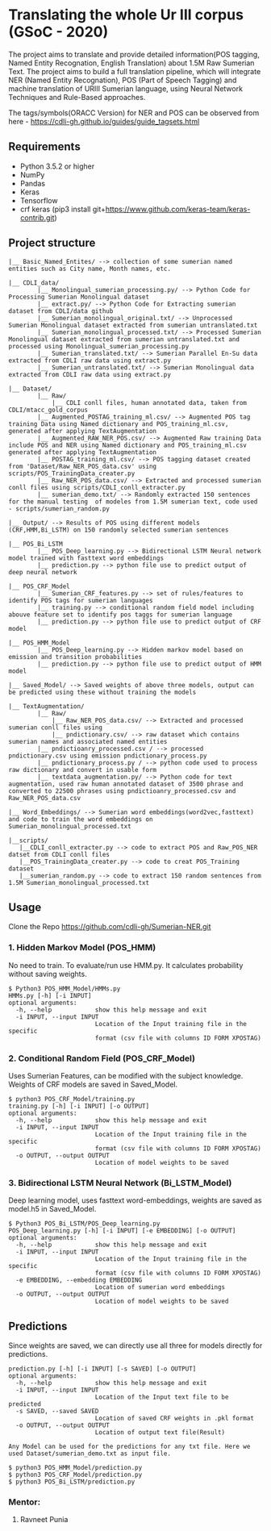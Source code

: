# Translating the whole Ur III corpus (GSoC - 2020)
The project aims to translate and provide detailed information(POS tagging, Named Entity Recognation, English Translation) about 1.5M Raw Sumerian Text. The project aims to build a full translation pipeline, which will integrate NER (Named Entity Recognation), POS (Part of Speech Tagging) and machine translation of URIII Sumerian language, using Neural Network Techniques and Rule-Based approaches.

The tags/symbols(ORACC Version) for NER and POS can be observed from here - https://cdli-gh.github.io/guides/guide_tagsets.html


## Requirements

- Python 3.5.2 or higher
- NumPy
- Pandas
- Keras
- Tensorflow
- crf keras (pip3 install git+https://www.github.com/keras-team/keras-contrib.git)


## Project structure

```
|__ Basic_Named_Entites/ --> collection of some sumerian named entities such as City name, Month names, etc.

|__ CDLI_data/
        |__ Monolingual_sumerian_processing.py/ --> Python Code for Processing Sumerian Monolingual dataset
        |__ extract.py/ --> Python Code for Extracting sumerian dataset from CDLI/data github
        |__ Sumerian_monolingual_original.txt/ --> Unprocessed Sumerian Monolingual dataset extracted from sumerian untranslated.txt
        |__ Sumerian_monolingual_processed.txt/ --> Processed Sumerian Monolingual dataset extracted from sumerian untranslated.txt and processed using Monolingual_sumerian_processing.py
        |__ Sumerian_translated.txt/ --> Sumerian Parallel En-Su data extracted from CDLI raw data using extract.py
        |__ Sumerian_untranslated.txt/ --> Sumerian Monolingual data extracted from CDLI raw data using extract.py
        
|__ Dataset/
        |__ Raw/
            |__ CDLI conll files, human annotated data, taken from CDLI/mtacc_gold_corpus
        |__ Augmented_POSTAG_training_ml.csv/ --> Augmented POS tag training Data using Named dictionary and POS_training_ml.csv, generated after applying TextAugmentation
        |__ Augmented_RAW_NER_POS.csv/ --> Augmented Raw training Data include POS and NER using Named dictionary and POS_training_ml.csv generated after applying TextAugmentation
        |__ POSTAG_training_ml.csv/ --> POS tagging dataset created from 'Dataset/Raw_NER_POS_data.csv' using scripts/POS_TrainingData_creater.py
        |__ Raw_NER_POS_data.csv/ --> Extracted and processed sumerian conll files using scripts/CDLI_conll_extracter.py 
        |__ sumerian_demo.txt/ --> Randomly extracted 150 sentences for the manual testing  of modeles from 1.5M sumerian text, code used - scripts/sumerian_random.py 
        
|__ Output/ --> Results of POS using different models (CRF,HMM,Bi_LSTM) on 150 randomly selected sumerian sentences

|__ POS_Bi_LSTM
        |__ POS_Deep_learning.py --> Bidirectional LSTM Neural network model trained with fasttext word embeddings 
        |__ prediction.py --> python file use to predict output of deep neural network

|__ POS_CRF_Model
        |__ Sumerian_CRF_features.py --> set of rules/features to identify POS tags for sumerian languages 
        |__ training.py --> conditional random field model including abouve feature set to identify pos taggs for sumerian language 
        |__ prediction.py --> python file use to predict output of CRF model

|__ POS_HMM_Model
        |__ POS_Deep_learning.py --> Hidden markov model based on emission and transition probabilities   
        |__ prediction.py --> python file use to predict output of HMM model
        
|__ Saved_Model/ --> Saved weights of above three models, output can be predicted using these without training the models 

|__ TextAugmentation/
        |__ Raw/
            |__ Raw_NER_POS_data.csv/ --> Extracted and processed sumerian conll files using
            |__ pndictionary.csv/ --> raw dataset which contains sumerian names and associated named entities 
        |__ pndictioanry_processed.csv / --> processed pndictionary.csv using emission pndictionary_process.py 
        |__ pndictionary_process.py / --> python code used to process raw dictionary and convert in usable form
        |__ textdata_augmentation.py/ --> Python code for text augmentation, used raw human annotated dataset of 3500 phrase and converted to 22500 phrases using pndictioanry_processed.csv and Raw_NER_POS_data.csv

|__ Word_Embeddings/ --> Sumerian word embeddings(word2vec,fasttext) and code to train the word embeddings on Sumerian_monolingual_processed.txt

|__scripts/
   |__CDLI_conll_extracter.py --> code to extract POS and Raw_POS_NER datset from CDLI conll files 
   |__POS_TrainingData_creater.py --> code to creat POS_Training dataset 
   |__sumerian_random.py --> code to extract 150 random sentences from 1.5M Sumerian_monolingual_processed.txt

```

## Usage
Clone the Repo https://github.com/cdli-gh/Sumerian-NER.git

### 1. Hidden Markov Model (POS_HMM)
No need to train. To evaluate/run use HMM.py. It calculates probability without saving weights.
```
$ Python3 POS_HMM_Model/HMMs.py
HMMs.py [-h] [-i INPUT]
optional arguments:
  -h, --help            show this help message and exit
  -i INPUT, --input INPUT
                        Location of the Input training file in the specific
                        format (csv file with columns ID FORM XPOSTAG)
```
### 2. Conditional Random Field (POS_CRF_Model)
Uses Sumerian Features, can be modified with the subject knowledge. Weights of CRF models are saved in Saved_Model.
```
$ python3 POS_CRF_Model/training.py
training.py [-h] [-i INPUT] [-o OUTPUT]
optional arguments:
  -h, --help            show this help message and exit
  -i INPUT, --input INPUT
                        Location of the Input training file in the specific
                        format (csv file with columns ID FORM XPOSTAG)
  -o OUTPUT, --output OUTPUT
                        Location of model weights to be saved
```
### 3. Bidirectional LSTM Neural Network (Bi_LSTM_Model)
Deep learning model, uses fasttext word-embeddings, weights are saved as model.h5 in Saved_Model.  
```
$ Python3 POS_Bi_LSTM/POS_Deep_learning.py
POS_Deep_learning.py [-h] [-i INPUT] [-e EMBEDDING] [-o OUTPUT]
optional arguments:
  -h, --help            show this help message and exit
  -i INPUT, --input INPUT
                        Location of the Input training file in the specific
                        format (csv file with columns ID FORM XPOSTAG)
  -e EMBEDDING, --embedding EMBEDDING
                        Location of sumerian word embeddings
  -o OUTPUT, --output OUTPUT
                        Location of model weights to be saved
```

## Predictions
Since weights are saved, we can directly use all three for models directly for predictions.   
```
prediction.py [-h] [-i INPUT] [-s SAVED] [-o OUTPUT]
optional arguments:
  -h, --help            show this help message and exit
  -i INPUT, --input INPUT
                        Location of the Input text file to be predicted
  -s SAVED, --saved SAVED
                        Location of saved CRF weights in .pkl format
  -o OUTPUT, --output OUTPUT
                        Location of output text file(Result)

Any Model can be used for the predictions for any txt file. Here we used Dataset/sumerian_demo.txt as input file.  

$ python3 POS_HMM_Model/prediction.py
$ python3 POS_CRF_Model/prediction.py
$ python3 POS_Bi_LSTM/prediction.py
```

### Mentor:

1. Ravneet Punia
